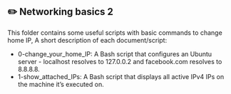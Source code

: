 ## :pencil2: Networking basics 2
This folder contains some useful scripts with basic commands  to change home IP, 
A short description of each document/script:
+ 0-change_your_home_IP: A Bash script that configures an Ubuntu server - localhost resolves to 127.0.0.2 and facebook.com resolves to 8.8.8.8.
+ 1-show_attached_IPs: A Bash script that displays all active IPv4 IPs on the machine it’s executed on.
<!--stackedit_data:
eyJoaXN0b3J5IjpbMjA1MTU3MDg2NV19
-->